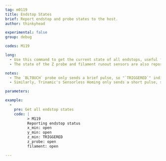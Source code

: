 ```yaml
---
tag: m0119
title: Endstop States
brief: Report endstop and probe states to the host.
author: thinkyhead

experimental: false
group: debug

codes: M119

long:
  - Use this command to get the current state of all endstops, useful for setup and troubleshooting. Endstops are reported as either "`open`" or "`TRIGGERED`".
  - The state of the Z probe and filament runout sensors are also reported with this command.

notes:
  - The `BLTOUCH` probe only sends a brief pulse, so "`TRIGGERED`" indicates the probe is in error state.
  - Similarly, Trinamic's Sensorless Homing only sends a short pulse, so for these "`TRIGGERED`" is unusual.

parameters:

example:
  -
    pre: Get all endstop states
    code: |
          > M119
          Reporting endstop status
          x_min: open
          y_min: open
          z_min: TRIGGERED
          z_probe: open
          filament: open

---
```

